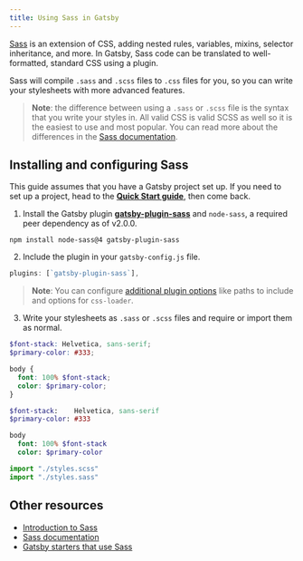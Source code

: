 ```yaml
---
title: Using Sass in Gatsby
---
```


[Sass](https://sass-lang.com) is an extension of CSS, adding nested rules, variables, mixins, selector inheritance, and more. In Gatsby, Sass code can be translated to well-formatted, standard CSS using a plugin.

Sass will compile `.sass` and `.scss` files to `.css` files for you, so you can write your stylesheets with more advanced features.

> **Note**: the difference between using a `.sass` or `.scss` file is the syntax that you write your styles in. All valid CSS is valid SCSS as well so it is the easiest to use and most popular. You can read more about the differences in the [Sass documentation](https://sass-lang.com/documentation/syntax).

## Installing and configuring Sass

This guide assumes that you have a Gatsby project set up. If you need to set up a project, head to the [**Quick Start guide**](/docs/quick-start/), then come back.

1. Install the Gatsby plugin [**gatsby-plugin-sass**](/packages/gatsby-plugin-sass/) and `node-sass`, a required peer dependency as of v2.0.0.

`npm install node-sass@4 gatsby-plugin-sass`

2. Include the plugin in your `gatsby-config.js` file.

```javascript:title=gatsby-config.js
plugins: [`gatsby-plugin-sass`],
```

> **Note**: You can configure [additional plugin options](/packages/gatsby-plugin-sass/#other-options) like paths to include and options for `css-loader`.

3. Write your stylesheets as `.sass` or `.scss` files and require or import them as normal.

```css:title=styles.scss
$font-stack: Helvetica, sans-serif;
$primary-color: #333;

body {
  font: 100% $font-stack;
  color: $primary-color;
}
```

```css:title=styles.sass
$font-stack:    Helvetica, sans-serif
$primary-color: #333

body
  font: 100% $font-stack
  color: $primary-color
```

```javascript
import "./styles.scss"
import "./styles.sass"
```

## Other resources

- [Introduction to Sass](https://designmodo.com/introduction-sass/)
- [Sass documentation](https://sass-lang.com/documentation)
- [Gatsby starters that use Sass](/starters/?c=Styling%3ASCSS)
